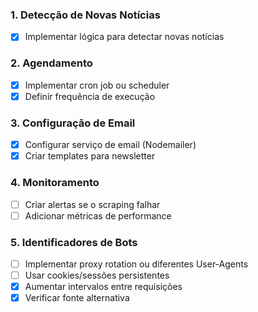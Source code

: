 
### 1. Detecção de Novas Notícias
- [x] Implementar lógica para detectar novas notícias

### 2. Agendamento
- [x] Implementar cron job ou scheduler
- [x] Definir frequência de execução

### 3. Configuração de Email
- [x] Configurar serviço de email (Nodemailer)
- [x] Criar templates para newsletter

### 4. Monitoramento
- [ ] Criar alertas se o scraping falhar
- [ ] Adicionar métricas de performance

### 5. Identificadores de Bots
- [ ] Implementar proxy rotation ou diferentes User-Agents
- [ ] Usar cookies/sessões persistentes
- [x] Aumentar intervalos entre requisições
- [x] Verificar fonte alternativa

